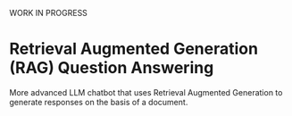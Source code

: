 WORK IN PROGRESS

# Retrieval Augmented Generation (RAG) Question Answering
More advanced LLM chatbot that uses Retrieval Augmented Generation to generate responses on the basis of a document.
